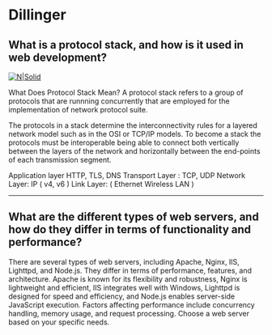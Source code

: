 # Dillinger
## What is a protocol stack, and how is it used in web development?

[![N|Solid](https://upload.wikimedia.org/wikipedia/commons/thumb/8/8d/OSI_Model_v1.svg/408px-OSI_Model_v1.svg.png)](https://en.wikipedia.org/wiki/Protocol_stack)

What Does Protocol Stack Mean?
A protocol stack refers to a group of protocols that are runnning concurrently that are employed for the implementation of network protocol suite.

The protocols in a stack determine the interconnectivity rules for a layered network model such as in the OSI or TCP/IP models. To become a stack the protocols must be interoperable being able to connect both vertically between the layers of the network and horizontally between the end-points of each transmission segment.

Application layer HTTP, TLS, DNS
Transport Layer : TCP, UDP
Network Layer: IP ( v4, v6 )
Link Layer: ( Ethernet Wireless LAN )

----------------------

## What are the different types of web servers, and how do they differ in terms of functionality and performance?

There are several types of web servers, including Apache, Nginx, IIS, Lighttpd, and Node.js. They differ in terms of performance, features, and architecture. Apache is known for its flexibility and robustness, Nginx is lightweight and efficient, IIS integrates well with Windows, Lighttpd is designed for speed and efficiency, and Node.js enables server-side JavaScript execution. Factors affecting performance include concurrency handling, memory usage, and request processing. Choose a web server based on your specific needs.

